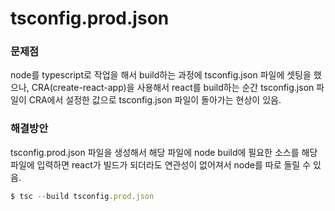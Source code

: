 # tsconfig.prod.json

### 문제점

node를 typescript로 작업을 해서 build하는 과정에 tsconfig.json 파일에 셋팅을 했으나, CRA\(create-react-app\)을 사용해서 react를 build하는 순간 tsconfig.json 파일이 CRA에서 설정한 값으로 tsconfig.json 파일이 돌아가는 현상이 있음.

### 해결방안

tsconfig.prod.json 파일을 생성해서 해당 파일에 node build에 필요한 소스를 해당 파일에 입력하면 react가 빌드가 되더라도 연관성이 없어져서 node를 따로 돌릴 수 있음.

```javascript
$ tsc --build tsconfig.prod.json
```

